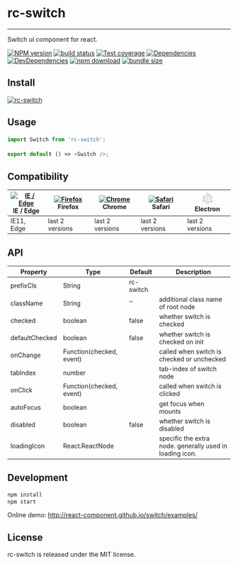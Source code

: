 # rc-switch

---

Switch ui component for react.

[![NPM version][npm-image]][npm-url]
[![build status][travis-image]][travis-url]
[![Test coverage][coveralls-image]][coveralls-url]
[![Dependencies][david-image]][david-url]
[![DevDependencies][david-dev-image]][david-dev-url]
[![npm download][download-image]][download-url]
[![bundle size][bundlephobia-image]][bundlephobia-url]

[npm-image]: http://img.shields.io/npm/v/rc-switch.svg?style=flat-square
[npm-url]: http://npmjs.org/package/rc-switch
[travis-image]: https://img.shields.io/travis/react-component/switch.svg?style=flat-square
[travis-url]: https://travis-ci.org/react-component/switch
[coveralls-image]: https://img.shields.io/coveralls/react-component/switch.svg?style=flat-square
[coveralls-url]: https://coveralls.io/r/react-component/switch?branch=master
[david-url]: https://david-dm.org/react-component/switch
[david-image]: https://david-dm.org/react-component/switch/status.svg?style=flat-square
[david-dev-url]: https://david-dm.org/react-component/switch?type=dev
[david-dev-image]: https://david-dm.org/react-component/switch/dev-status.svg?style=flat-square
[download-image]: https://img.shields.io/npm/dm/rc-switch.svg?style=flat-square
[download-url]: https://npmjs.org/package/rc-switch
[bundlephobia-url]: https://bundlephobia.com/result?p=rc-switch
[bundlephobia-image]: https://badgen.net/bundlephobia/minzip/rc-switch

## Install

[![rc-switch](https://nodei.co/npm/rc-switch.png)](https://npmjs.org/package/rc-switch)

## Usage

```js
import Switch from 'rc-switch';

export default () => <Switch />;
```

## Compatibility

| [<img src="https://raw.githubusercontent.com/alrra/browser-logos/master/src/edge/edge_48x48.png" alt="IE / Edge" width="24px" height="24px" />](http://godban.github.io/browsers-support-badges/)<br>IE / Edge | [<img src="https://raw.githubusercontent.com/alrra/browser-logos/master/src/firefox/firefox_48x48.png" alt="Firefox" width="24px" height="24px" />](http://godban.github.io/browsers-support-badges/)<br>Firefox | [<img src="https://raw.githubusercontent.com/alrra/browser-logos/master/src/chrome/chrome_48x48.png" alt="Chrome" width="24px" height="24px" />](http://godban.github.io/browsers-support-badges/)<br>Chrome | [<img src="https://raw.githubusercontent.com/alrra/browser-logos/master/src/safari/safari_48x48.png" alt="Safari" width="24px" height="24px" />](http://godban.github.io/browsers-support-badges/)<br>Safari | [<img src="https://raw.githubusercontent.com/alrra/browser-logos/master/src/electron/electron_48x48.png" alt="Electron" width="24px" height="24px" />](http://godban.github.io/browsers-support-badges/)<br>Electron |
| --- | --- | --- | --- | --- |
| IE11, Edge | last 2 versions | last 2 versions | last 2 versions | last 2 versions |

## API

| Property       | Type                     | Default   | Description                                              |
| -------------- | ------------------------ | --------- | -------------------------------------------------------- |
| prefixCls      | String                   | rc-switch |                                                          |
| className      | String                   | ''        | additional class name of root node                       |
| checked        | boolean                  | false     | whether switch is checked                                |
| defaultChecked | boolean                  | false     | whether switch is checked on init                        |
| onChange       | Function(checked, event) |           | called when switch is checked or unchecked               |
| tabIndex       | number                   |           | tab-index of switch node                                 |
| onClick        | Function(checked, event) |           | called when switch is clicked                            |
| autoFocus      | boolean                  |           | get focus when mounts                                    |
| disabled       | boolean                  | false     | whether switch is disabled                               |
| loadingIcon    | React.ReactNode          |           | specific the extra node. generally used in loading icon. |

## Development

```
npm install
npm start
```

Online demo: http://react-component.github.io/switch/examples/

## License

rc-switch is released under the MIT license.
